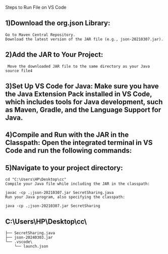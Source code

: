Steps to Run File on VS Code

## 1)Download the org.json Library:
    Go to Maven Central Repository.
    Download the latest version of the JAR file (e.g., json-20210307.jar).

## 2)Add the JAR to Your Project:
     Move the downloaded JAR file to the same directory as your Java source file4

## 3)Set Up VS Code for Java: Make sure you have the Java Extension Pack installed in VS Code, which includes tools for Java development, such as Maven, Gradle, and the Language Support for Java.

## 4)Compile and Run with the JAR in the Classpath: Open the integrated terminal in VS Code and run the following commands:

## 5)Navigate to your project directory:

    cd "C:\Users\HP\Desktop\cc"
    Compile your Java file while including the JAR in the classpath:

    javac -cp .;json-20210307.jar SecretSharing.java
    Run your Java program, also specifying the classpath:

    java -cp .;json-20210307.jar SecretSharing
## C:\Users\HP\Desktop\cc\
    ├── SecretSharing.java
    ├── json-20240303.jar
    └── .vscode\
        └── launch.json
